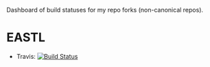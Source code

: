 Dashboard of build statuses for my repo forks (non-canonical repos).

# EASTL
* Travis: [![Build Status](https://travis-ci.org/theryee/EASTL.svg?branch=master)](https://travis-ci.org/theryee/EASTL)
